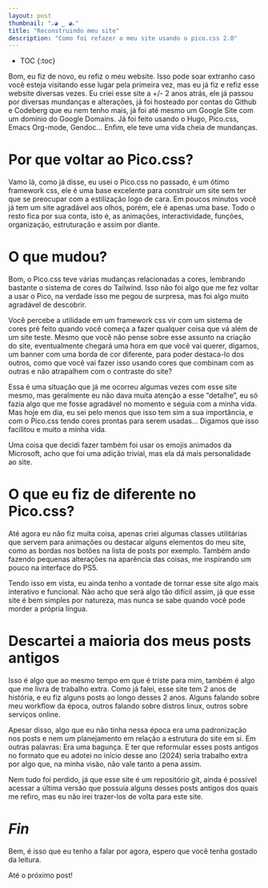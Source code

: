 ```yaml
---
layout: post
thumbnail: "｡◕ ‿ ◕｡"
title: "Reconstruindo meu site"
description: "Como foi refazer o meu site usando o pico.css 2.0"
---
```

* TOC
{:toc}

Bom, eu fiz de novo, eu refiz o meu website. Isso pode soar extranho caso
você esteja visitando esse lugar pela primeira vez, mas eu já fiz e refiz esse
website diversas vezes. Eu criei esse site a +/- 2 anos atrás, ele já passou
por diversas mundanças e alterações, já foi hosteado por contas do Github e
Codeberg que eu nem tenho mais, já foi até mesmo um Google Site com um domínio
do Google Domains. Já foi feito usando o Hugo, Pico.css, Emacs Org-mode,
Gendoc… Enfim, ele teve uma vida cheia de mundanças.

# Por que voltar ao Pico.css?

Vamo lá, como já disse, eu usei o Pico.css no passado, é um ótimo framework css,
ele é uma base excelente para construir um site sem ter
que se preocupar com a estilização logo de cara. Em poucos minutos você já tem
um site agradável aos olhos, porém, ele é apenas uma base. Todo o resto fica
por sua conta, isto é, as animações, interactividade, funções, organização,
estruturação e assim por diante.

# O que mudou?

Bom, o Pico.css teve várias mudanças relacionadas a cores, lembrando bastante o
sistema de cores do Tailwind. Isso não foi algo que me fez voltar a usar o Pico,
na verdade isso me pegou de surpresa, mas foi algo muito agradável de
descobrir.

Você percebe a utilidade em um framework css vir com um
sistema de cores pré feito quando você começa a fazer qualquer coisa que vá
além de um site teste. Mesmo que você não pense sobre esse assunto na criação
do site, eventualmente chegará uma hora em que você vai querer, digamos, um
banner com uma borda de cor diferente, para poder destaca-lo dos outros, como
que você vai fazer isso usando cores que combinam com as outras e não
atrapalhem com o contraste do site?

Essa é uma situação que já me ocorreu algumas vezes com esse site mesmo, mas
geralmente eu não dava muita atenção a esse “detalhe”, eu só fazia algo que me
fosse agradável no momento e seguia com a minha vida. Mas hoje em dia, eu sei
pelo menos que isso tem sim a sua importância, e com o Pico.css tendo cores
prontas para serem usadas…
Digamos que isso facilitou e muito a minha vida.

Uma coisa que decidi fazer também foi usar os emojis animados da Microsoft,
acho que foi uma adição trivial, mas ela dá mais personalidade ao site.

# O que eu fiz de diferente no Pico.css?

Até agora eu não fiz muita coisa, apenas criei
algumas classes utilitárias que servem para animações ou destacar alguns
elementos do meu site, como as bordas nos botões na lista de posts por exemplo.
Também ando fazendo pequenas alterações na aparência das coisas, me inspirando
um pouco na interface do PS5.

Tendo isso em vista, eu ainda tenho a
vontade de tornar esse site algo mais interativo e funcional. Não acho que será
algo tão difícil assim, já que esse site é bem simples por natureza, mas nunca
se sabe quando você pode morder a própria língua.

# Descartei a maioria dos meus posts antigos

Isso é algo que ao mesmo tempo em que é triste
para mim, também é algo que me livra de trabalho extra. Como já falei, esse
site tem 2 anos de história, e eu fiz alguns posts ao longo desses 2 anos.
Alguns falando sobre meu workflow da época, outros falando sobre distros linux,
outros sobre serviços online.

Apesar disso, algo que eu não tinha nessa
época era uma padronização nos posts e nem um planejamento em relação a
estrutura do site em si. Em outras palavras: Era uma bagunça. E ter que
reformular esses posts antigos no formato que eu adotei no início desse ano
(2024) seria trabalho extra por algo que, na minha visão, não vale tanto a pena
assim.

Nem tudo foi perdido, já que esse site é um repositório git,
ainda é possível acessar a última versão que possuia alguns desses posts
antigos dos quais me refiro, mas eu não irei trazer-los de volta para este
site.

# _Fin_

Bem, é isso que eu tenho a falar por agora, espero que você tenha gostado da leitura.

Até o próximo post!
